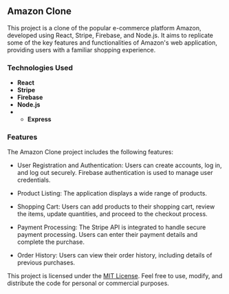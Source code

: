 ## Amazon Clone

This project is a clone of the popular e-commerce platform Amazon, developed using React, Stripe, Firebase, and Node.js. It aims to replicate some of the key features and functionalities of Amazon's web application, providing users with a familiar shopping experience.

### Technologies Used

- **React**
- **Stripe**
- **Firebase**
- **Node.js**
- - **Express**

### Features

The Amazon Clone project includes the following features:

- User Registration and Authentication: Users can create accounts, log in, and log out securely. Firebase authentication is used to manage user credentials.

- Product Listing: The application displays a wide range of products.

- Shopping Cart: Users can add products to their shopping cart, review the items, update quantities, and proceed to the checkout process.

- Payment Processing: The Stripe API is integrated to handle secure payment processing. Users can enter their payment details and complete the purchase.

- Order History: Users can view their order history, including details of previous purchases.


This project is licensed under the [MIT License](LICENSE.md). Feel free to use, modify, and distribute the code for personal or commercial purposes.
